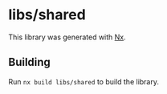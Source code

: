 # libs/shared

This library was generated with [Nx](https://nx.dev).

## Building

Run `nx build libs/shared` to build the library.
